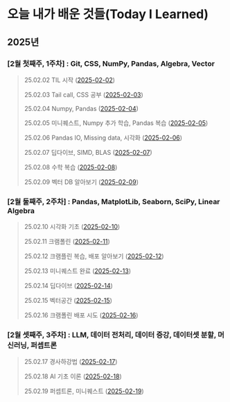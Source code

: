 # 오늘 내가 배운 것들(Today I Learned)

## 2025년

### [2월 첫째주, 1주차] : Git, CSS, NumPy, Pandas, Algebra, Vector
> 25.02.02 TIL 시작 ([2025-02-02](https://github.com/100-hours-a-week/logan.L-til/blob/main/FEB/2025-02-02.md))
> 
> 25.02.03 Tail call, CSS 공부 ([2025-02-03](https://github.com/100-hours-a-week/logan.L-til/blob/main/FEB/2025-02-03.md))
> 
> 25.02.04 Numpy, Pandas ([2025-02-04](https://github.com/100-hours-a-week/logan.L-til/blob/main/FEB/2025-02-04.md))
> 
> 25.02.05 미니퀘스트, Numpy 추가 학습, Pandas 복습 ([2025-02-05](https://github.com/100-hours-a-week/logan.L-til/blob/main/FEB/2025-02-05.md))
> 
> 25.02.06 Pandas IO, Missing data, 시각화 ([2025-02-06](https://github.com/100-hours-a-week/logan.L-til/blob/main/FEB/2025-02-06.md))
> 
> 25.02.07 딥다이브, SIMD, BLAS ([2025-02-07](https://github.com/100-hours-a-week/logan.L-til/blob/main/FEB/2025-02-07.md))
> 
> 25.02.08 수학 복습 ([2025-02-08](https://github.com/100-hours-a-week/logan.L-til/blob/main/FEB/2025-02-08.md))
> 
> 25.02.09 벡터 DB 알아보기 ([2025-02-09](https://github.com/100-hours-a-week/logan.L-til/blob/main/FEB/2025-02-09.md)) 


### [2월 둘째주, 2주차] : Pandas, MatplotLib, Seaborn, SciPy, Linear Algebra
> 25.02.10 시각화 기초 ([2025-02-10](https://github.com/100-hours-a-week/logan.L-til/blob/main/FEB/2025-02-10.md))
> 
> 25.02.11 크램폴린 ([2025-02-11](https://github.com/100-hours-a-week/logan.L-til/blob/main/FEB/2025-02-11.md))
>
> 25.02.12 크램플린 복습, 배포 알아보기 ([2025-02-12](https://github.com/100-hours-a-week/logan.L-til/blob/main/FEB/2025-02-12.md))
>
> 25.02.13 미니퀘스트 완료 ([2025-02-13](https://github.com/100-hours-a-week/logan.L-til/blob/main/FEB/2025-02-13.md))
>
> 25.02.14 딥다이브 ([2025-02-14](https://github.com/100-hours-a-week/logan.L-til/blob/main/FEB/2025-02-14.md))
>
> 25.02.15 벡터공간 ([2025-02-15](https://github.com/100-hours-a-week/logan.L-til/blob/main/FEB/2025-02-15.md))
>
> 25.02.16 크램폴린 배포 시도 ([2025-02-16](https://github.com/100-hours-a-week/logan.L-til/blob/main/FEB/2025-02-16.md))


### [2월 셋째주, 3주차] : LLM, 데이터 전처리, 데이터 증강, 데이터셋 분할, 머신러닝, 퍼셉트론
> 25.02.17 경사하강법 ([2025-02-17](https://github.com/100-hours-a-week/logan.L-til/blob/main/FEB/2025-02-17.md))
>
> 25.02.18 AI 기초 이론 ([2025-02-18](https://github.com/100-hours-a-week/logan.L-til/blob/main/FEB/2025-02-18.md))
>
> 25.02.19 퍼셉트론, 미니퀘스트 ([2025-02-19](https://github.com/100-hours-a-week/logan.L-til/blob/main/FEB/2025-02-19.md))
